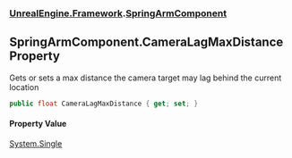 ### [UnrealEngine.Framework](UnrealEngine_Framework.md 'UnrealEngine.Framework').[SpringArmComponent](SpringArmComponent.md 'UnrealEngine.Framework.SpringArmComponent')
## SpringArmComponent.CameraLagMaxDistance Property
Gets or sets a max distance the camera target may lag behind the current location  
```csharp
public float CameraLagMaxDistance { get; set; }
```
#### Property Value
[System.Single](https://docs.microsoft.com/en-us/dotnet/api/System.Single 'System.Single')
